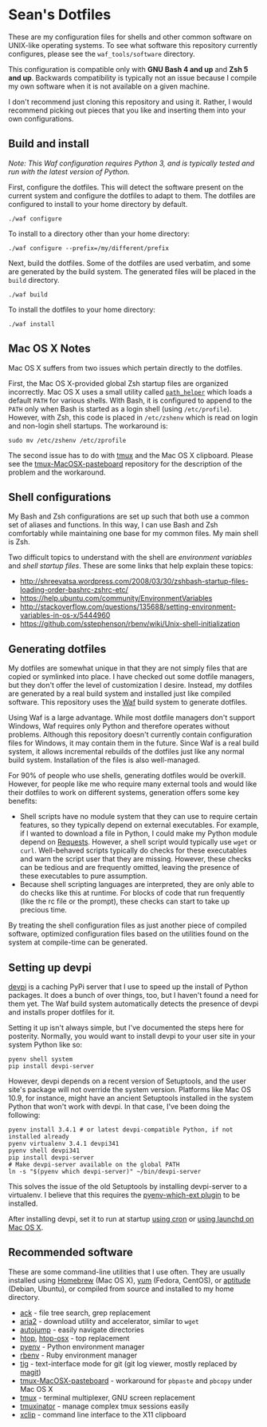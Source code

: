 Sean's Dotfiles
===============

These are my configuration files for shells and other common software on UNIX-like operating systems. To see what software this repository currently configures, please see the `waf_tools/software` directory.

This configuration is compatible only with **GNU Bash 4 and up** and **Zsh 5 and up**. Backwards compatibility is typically not an issue because I compile my own software when it is not available on a given machine.

I don't recommend just cloning this repository and using it. Rather, I would recommend picking out pieces that you like and inserting them into your own configurations.

Build and install
-----------------

*Note: This Waf configuration requires Python 3, and is typically tested and run with the latest version of Python.*

First, configure the dotfiles. This will detect the software present on the current system and configure the dotfiles to adapt to them. The dotfiles are configured to install to your home directory by default.

    ./waf configure

To install to a directory other than your home directory:

    ./waf configure --prefix=/my/different/prefix

Next, build the dotfiles. Some of the dotfiles are used verbatim, and some are generated by the build system. The generated files will be placed in the `build` directory.

    ./waf build

To install the dotfiles to your home directory:

    ./waf install

Mac OS X Notes
--------------

Mac OS X suffers from two issues which pertain directly to the dotfiles.

First, the Mac OS X-provided global Zsh startup files are organized incorrectly. Mac OS X uses a small utility called [`path_helper`][path_helper] which loads a default `PATH` for various shells. With Bash, it is configured to append to the `PATH` only when Bash is started as a login shell (using `/etc/profile`). However, with Zsh, this code is placed in `/etc/zshenv` which is read on login and non-login shell startups. The workaround is:

    sudo mv /etc/zshenv /etc/zprofile

[path_helper]: https://developer.apple.com/library/mac/documentation/Darwin/Reference/ManPages/man8/path_helper.8.html

The second issue has to do with [tmux][tmux] and the Mac OS X clipboard. Please see the [tmux-MacOSX-pasteboard][tmux-macosx-pasteboard] repository for the description of the problem and the workaround.

Shell configurations
--------------------

My Bash and Zsh configurations are set up such that both use a common set of aliases and functions. In this way, I can use Bash and Zsh comfortably while maintaining one base for my common files. My main shell is Zsh.

Two difficult topics to understand with the shell are *environment variables* and *shell startup files*. These are some links that help explain these topics:

* http://shreevatsa.wordpress.com/2008/03/30/zshbash-startup-files-loading-order-bashrc-zshrc-etc/
* https://help.ubuntu.com/community/EnvironmentVariables
* http://stackoverflow.com/questions/135688/setting-environment-variables-in-os-x/5444960
* https://github.com/sstephenson/rbenv/wiki/Unix-shell-initialization

Generating dotfiles
-------------------

My dotfiles are somewhat unique in that they are not simply files that are copied or symlinked into place. I have checked out some dotfile managers, but they don't offer the level of customization I desire. Instead, my dotfiles are generated by a real build system and installed just like compiled software. This repository uses the [Waf][waf] build system to generate dotfiles.

[waf]: https://code.google.com/p/waf/

Using Waf is a large advantage. While most dotfile managers don't support Windows, Waf requires only Python and therefore operates without problems. Although this repository doesn't currently contain configuration files for Windows, it may contain them in the future. Since Waf is a real build system, it allows incremental rebuilds of the dotfiles just like any normal build system. Installation of the files is also well-managed.

For 90% of people who use shells, generating dotfiles would be overkill. However, for people like me who require many external tools and would like their dotfiles to work on different systems, generation offers some key benefits:

+ Shell scripts have no module system that they can use to require certain features, so they typically depend on external executables. For example, if I wanted to download a file in Python, I could make my Python module depend on [Requests][requests]. However, a shell script would typically use `wget` or `curl`. Well-behaved scripts typically do checks for these executables and warn the script user that they are missing. However, these checks can be tedious and are frequently omitted, leaving the presence of these executables to pure assumption.
+ Because shell scripting languages are interpreted, they are only able to do checks like this at runtime. For blocks of code that run frequently (like the rc file or the prompt), these checks can start to take up precious time.

By treating the shell configuration files as just another piece of compiled software, optimized configuration files based on the utilities found on the system at compile-time can be generated.

[requests]: https://github.com/kennethreitz/requests

Setting up devpi
----------------

[devpi][devpi] is a caching PyPi server that I use to speed up the install of Python packages. It does a bunch of over things, too, but I haven't found a need for them yet. The Waf build system automatically detects the presence of devpi and installs proper dotfiles for it.

Setting it up isn't always simple, but I've documented the steps here for posterity. Normally, you would want to install devpi to your user site in your system Python like so:

    pyenv shell system
    pip install devpi-server

However, devpi depends on a recent version of Setuptools, and the user site's package will not override the system version. Platforms like Mac OS 10.9, for instance, might have an ancient Setuptools installed in the system Python that won't work with devpi. In that case, I've been doing the following:

    pyenv install 3.4.1 # or latest devpi-compatible Python, if not installed already
    pyenv virtualenv 3.4.1 devpi341
    pyenv shell devpi341
    pip install devpi-server
    # Make devpi-server available on the global PATH
    ln -s "$(pyenv which devpi-server)" ~/bin/devpi-server

This solves the issue of the old Setuptools by installing devpi-server to a virtualenv. I believe that this requires the [pyenv-which-ext plugin][pyenv-which-ext] to be installed.

After installing devpi, set it to run at startup [using cron][devpi-cron] or [using launchd on Mac OS X][devpi-launchd].

[devpi]: http://doc.devpi.net/
[pyenv-which-ext]: https://github.com/yyuu/pyenv-which-ext
[devpi-cron]: http://doc.devpi.net/latest/quickstart-server.html?highlight=crontab#crontab-start-at-bootup
[devpi-launchd]: https://github.com/seanfisk/personal-chef-repo/blob/master/cookbooks/macosx_setup/files/default/net.devpi.plist

Recommended software
--------------------

These are some command-line utilities that I use often. They are usually installed using [Homebrew][homebrew] (Mac OS X), [yum][yum] (Fedora, CentOS), or [aptitude][aptitude] (Debian, Ubuntu), or compiled from source and installed to my home directory.

[homebrew]: https://github.com/mxcl/homebrew
[yum]: http://yum.baseurl.org/
[aptitude]: http://wiki.debian.org/Aptitude

* [ack][ack] - file tree search, grep replacement
* [aria2][aria2] - download utility and accelerator, similar to `wget`
* [autojump][autojump] - easily navigate directories
* [htop][htop], [htop-osx][htop-osx] - top replacement
* [pyenv][pyenv] - Python environment manager
* [rbenv][rbenv] - Ruby environment manager
* [tig][tig] - text-interface mode for git (git log viewer, mostly replaced by [magit](https://github.com/magit/magit))
* [tmux-MacOSX-pasteboard][tmux-macosx-pasteboard] - workaround for `pbpaste` and `pbcopy` under Mac OS X
* [tmux][tmux] - terminal multiplexer, GNU screen replacement
* [tmuxinator][tmuxinator] - manage complex tmux sessions easily
* [xclip][xclip] - command line interface to the X11 clipboard

[ack]: http://betterthangrep.com/
[aria2]: http://aria2.sourceforge.net/
[autojump]: https://github.com/joelthelion/autojump
[htop-osx]: https://github.com/cynthia/htop-osx
[htop]: http://htop.sourceforge.net/
[pyenv]: https://github.com/yyuu/pyenv
[rbenv]: https://github.com/sstephenson/rbenv
[tig]: http://jonas.nitro.dk/tig/
[tmux-macosx-pasteboard]: https://github.com/ChrisJohnsen/tmux-MacOSX-pasteboard
[tmux]: http://tmux.sourceforge.net/
[tmuxinator]: https://github.com/aziz/tmuxinator
[xclip]: http://sourceforge.net/projects/xclip/
